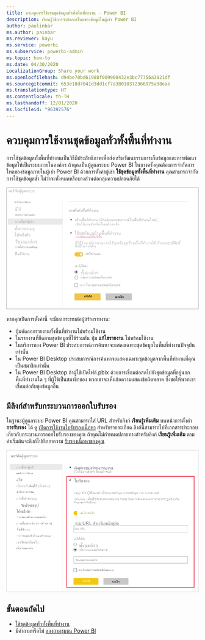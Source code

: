 ```yaml
---
title: ควบคุมการใช้งานชุดข้อมูลทั่วทั้งพื้นที่ทำงาน - Power BI
description: เรียนรู้วิธีการจำกัดการไหลของข้อมูลในผู้เช่า Power BI
author: paulinbar
ms.author: painbar
ms.reviewer: kayu
ms.service: powerbi
ms.subservice: powerbi-admin
ms.topic: how-to
ms.date: 04/30/2020
LocalizationGroup: Share your work
ms.openlocfilehash: d94be70bd61988f009900432e3bc77756a3821df
ms.sourcegitcommit: 653e18d7041d3dd1cf7a38010372366975a98eae
ms.translationtype: HT
ms.contentlocale: th-TH
ms.lasthandoff: 12/01/2020
ms.locfileid: "96392576"
---
```

# <a name="control-the-use-of-datasets-across-workspaces"></a>ควบคุมการใช้งานชุดข้อมูลทั่วทั้งพื้นที่ทำงาน

การใช้ชุดข้อมูลทั้งพื้นที่ทำงานเป็นวิธีมีประสิทธิภาพเพื่อส่งเสริมวัฒนธรรมการเก็บข้อมูลและการพัฒนาข้อมูลให้เป็นระบบภายในองค์กร ถ้าคุณเป็นผู้ดูแลระบบ Power BI ในบางครั้งคุณต้องการจำกัดการไหลของข้อมูลภายในผู้เช่า Power BI ด้วยการตั้งค่าผู้เช่า **ใช้ชุดข้อมูลทั้งพื้นที่ทำงาน** คุณสามารถจำกัดการใช้ชุดข้อมูลซ้ำ ไม่ว่าจะทั้งหมดหรือบางส่วนต่อกลุ่มความปลอดภัยได้

![การตั้งค่าพื้นที่ทำงานของผู้ดูแลระบบ Power BI](media/service-datasets-admin-across-workspaces/power-bi-admin-workspace-settings.png)

หากคุณปิดการตั้งค่านี้ จะมีผลกระทบต่อผู้สร้างรายงาน:

- ปุ่มคัดลอกรายงานทั้งพื้นที่ทำงานไม่พร้อมใช้งาน 
- ในรายงานที่ยึดตามชุดข้อมูลที่ใช้ร่วมกัน ปุ่ม **แก้ไขรายงาน** ไม่พร้อมใช้งาน
- ในบริการของ Power BI ประสบการณ์การค้นหาจะแสดงเฉพาะชุดข้อมูลในพื้นที่ทำงานปัจจุบันเท่านั้น
- ใน Power BI Desktop ประสบการณ์การค้นหาจะแสดงเฉพาะชุดข้อมูลจากพื้นที่ทำงานที่คุณเป็นสมาชิกเท่านั้น
- ใน Power BI Desktop ถ้าผู้ใช้เปิดไฟล์.pbix ด้วยการเชื่อมต่อสดไปยังชุดข้อมูลที่อยู่นอกพื้นที่ทำงานใด ๆ ที่ผู้ใช้เป็นสมาชิกของ พวกเขาจะเห็นข้อความแสดงข้อผิดพลาด ซึ่งขอให้พวกเขาเชื่อมต่อกับชุดข้อมูลอื่น

## <a name="provide-a-link-for-the-certification-process"></a>มีลิงก์สำหรับกระบวนการออกใบรับรอง

ในฐานะผู้ดูแลระบบ Power BI คุณสามารถใส่ URL สำหรับลิงก์ **เรียนรู้เพิ่มเติม** บนหน้าการตั้งค่า **การรับรอง** ได้  ดู [เปิดการใช้งานใบรับรองเนื้อหา](../admin/service-admin-setup-certification.md) สำหรับรายละเอียด ลิงก์นี้สามารถไปที่เอกสารประกอบเกี่ยวกับกระบวนการออกใบรับรองของคุณ ถ้าคุณไม่กำหนดปลายทางสำหรับลิงก์ **เรียนรู้เพิ่มเติม** ตามค่าเริ่มต้นจะลิงก์ไปยังบทความ [รับรองเนื้อหาของคุณ](../collaborate-share/service-endorse-content.md)

![เรียนรู้เพิ่มเติมเกี่ยวกับใบรับรองชุดข้อมูล](media/service-datasets-admin-across-workspaces/service-admin-certification-setup-dialog.png)

## <a name="next-steps"></a>ขั้นตอนถัดไป

- [ใช้ชุดข้อมูลทั่วทั้งพื้นที่ทำงาน](service-datasets-across-workspaces.md)
- มีคำถามหรือไม่ [ลองถามชุมชน Power BI](https://community.powerbi.com/)
